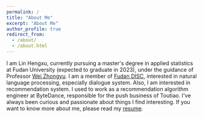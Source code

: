 ```yaml
---
permalink: /
title: "About Me"
excerpt: "About Me"
author_profile: true
redirect_from: 
  - /about/
  - /about.html
---
```


I am Lin Hengxu, currently pursuing a master's degree in applied statistics at Fudan University (expected to graduate in 2023), under the guidance of Professor [Wei Zhongyu](http://www.sdspeople.fudan.edu.cn/zywei/). I am a member of [Fudan DISC](http://fudan-disc.com/), interested in natural language processing, especially dialogue system. Also, I am interested in recommendation system. I used to work as a recommendation algorithm engineer at ByteDance, responsible for the push business of Toutiao. I've always been curious and passionate about things I find interesting. If you want to know more about me, please read my [resume](../files/resume.pdf).


